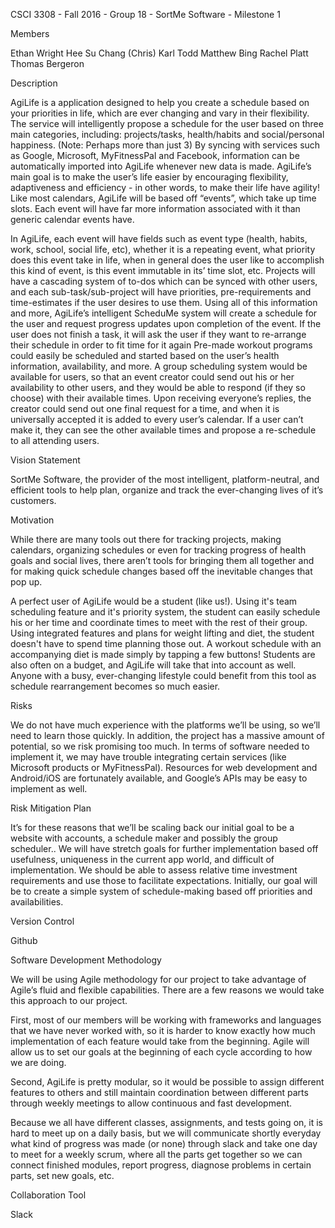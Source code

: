 CSCI 3308 - Fall 2016 - Group 18 - SortMe Software - Milestone 1

Members

Ethan Wright
Hee Su Chang (Chris)
Karl Todd
Matthew Bing
Rachel Platt
Thomas Bergeron



Description

  AgiLife is a application designed to help you create a schedule based on your priorities in life, which are ever changing and vary in their flexibility. The service will intelligently propose a schedule for the user based on three main categories, including: projects/tasks, health/habits and social/personal happiness. (Note: Perhaps more than just 3) By syncing with services such as Google, Microsoft, MyFitnessPal and Facebook, information can be automatically imported into AgiLife whenever new data is made. AgiLife’s main goal is to make the user’s life easier by encouraging flexibility, adaptiveness and efficiency - in other words, to make their life have agility! Like most calendars, AgiLife will be based off “events”, which take up time slots. Each event will have far more information associated with it than generic calendar events have. 
  
  In AgiLife, each event will have fields such as event type (health, habits, work, school, social life, etc), whether it is a repeating event, what priority does this event take in life, when in general does the user like to accomplish this kind of event, is this event immutable in its’ time slot, etc. Projects will have a cascading system of to-dos which can be synced with other users, and each sub-task/sub-project will have priorities, pre-requirements and time-estimates if the user desires to use them. Using all of this information and more, AgiLife’s intelligent ScheduMe system will create a schedule for the user and request progress updates upon completion of the event. If the user does not finish a task, it will ask the user if they want to re-arrange their schedule in order to fit time for it again Pre-made workout programs could easily be scheduled and started based on the user’s health information, availability, and more. A group scheduling system would be available for users, so that an event creator could send out his or her availability to other users, and they would be able to respond (if they so choose) with their available times. Upon receiving everyone’s replies, the creator could send out one final request for a time, and when it is universally accepted it is added to every user’s calendar. If a user can’t make it, they can see the other available times and propose a re-schedule to all attending users. 



Vision Statement

SortMe Software, the provider of the most intelligent, platform-neutral, and efficient tools to help plan, organize and track the ever-changing lives of it’s customers. 



Motivation

While there are many tools out there for tracking projects, making calendars, organizing schedules or even for tracking progress of health goals and social lives, there aren’t tools for bringing them all together and for making quick schedule changes based off the inevitable changes that pop up.

A perfect user of AgiLife would be a student (like us!). Using it's team scheduling feature and it's priority system, the student can easily schedule his or her time and coordinate times to meet with the rest of their group.  Using integrated features and plans for weight lifting and diet, the student doesn't have to spend time planning those out. A workout schedule with an accompanying diet is made simply by tapping a few buttons! Students are also often on a budget, and AgiLife will take that into account as well. Anyone with a busy, ever-changing lifestyle could benefit from this tool as schedule rearrangement becomes so much easier. 



Risks

We do not have much experience with the platforms we’ll be using, so we’ll need to learn those quickly. In addition, the project has a massive amount of potential, so we risk promising too much. In terms of software needed to implement it, we may have trouble integrating certain services (like Microsoft products or MyFitnessPal). Resources for web development and Android/iOS are fortunately available, and Google’s APIs may be easy to implement as well. 



Risk Mitigation Plan

It’s for these reasons that we’ll be scaling back our initial goal to be a website with accounts, a schedule maker and possibly the group scheduler.. We will have stretch goals for further implementation based off usefulness, uniqueness in the current app world, and difficult of implementation. We should be able to assess relative time investment requirements and use those to facilitate expectations. Initially, our goal will be to create a simple system of schedule-making based off priorities and availabilities.



Version Control

Github



Software Development Methodology

We will be using Agile methodology for our project to take advantage of Agile’s fluid and flexible capabilities. There are a few reasons we would take this approach to our project. 

First, most of our members will be working with frameworks and languages that we have never worked with, so it is harder to know exactly how much implementation of each feature would take from the beginning. Agile will allow us to set our goals at the beginning of each cycle according to how we are doing.

Second, AgiLife is pretty modular, so it would be possible to assign different features to others and still maintain coordination between different parts through weekly meetings to allow continuous and fast development.

Because we all have different classes, assignments, and tests going on, it is hard to meet up on a daily basis, but we will communicate shortly everyday what kind of progress was made (or none) through slack and take one day to meet for a weekly scrum, where all the parts get together so we can connect finished modules, report progress, diagnose problems in certain parts, set new goals, etc. 



Collaboration Tool

Slack

